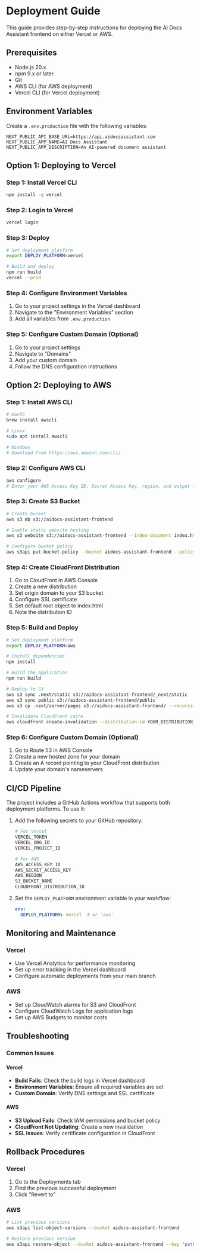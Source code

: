 # Deployment Guide

This guide provides step-by-step instructions for deploying the AI Docs Assistant frontend on either Vercel or AWS.

## Prerequisites

- Node.js 20.x
- npm 9.x or later
- Git
- AWS CLI (for AWS deployment)
- Vercel CLI (for Vercel deployment)

## Environment Variables

Create a `.env.production` file with the following variables:

```env
NEXT_PUBLIC_API_BASE_URL=https://api.aidocsassistant.com
NEXT_PUBLIC_APP_NAME=AI Docs Assistant
NEXT_PUBLIC_APP_DESCRIPTION=An AI-powered document assistant
```

## Option 1: Deploying to Vercel

### Step 1: Install Vercel CLI
```bash
npm install -g vercel
```

### Step 2: Login to Vercel
```bash
vercel login
```

### Step 3: Deploy
```bash
# Set deployment platform
export DEPLOY_PLATFORM=vercel

# Build and deploy
npm run build
vercel --prod
```

### Step 4: Configure Environment Variables
1. Go to your project settings in the Vercel dashboard
2. Navigate to the "Environment Variables" section
3. Add all variables from `.env.production`

### Step 5: Configure Custom Domain (Optional)
1. Go to your project settings
2. Navigate to "Domains"
3. Add your custom domain
4. Follow the DNS configuration instructions

## Option 2: Deploying to AWS

### Step 1: Install AWS CLI
```bash
# macOS
brew install awscli

# Linux
sudo apt install awscli

# Windows
# Download from https://aws.amazon.com/cli/
```

### Step 2: Configure AWS CLI
```bash
aws configure
# Enter your AWS Access Key ID, Secret Access Key, region, and output format
```

### Step 3: Create S3 Bucket
```bash
# Create bucket
aws s3 mb s3://aidocs-assistant-frontend

# Enable static website hosting
aws s3 website s3://aidocs-assistant-frontend --index-document index.html --error-document 404.html

# Configure bucket policy
aws s3api put-bucket-policy --bucket aidocs-assistant-frontend --policy file://bucket-policy.json
```

### Step 4: Create CloudFront Distribution
1. Go to CloudFront in AWS Console
2. Create a new distribution
3. Set origin domain to your S3 bucket
4. Configure SSL certificate
5. Set default root object to index.html
6. Note the distribution ID

### Step 5: Build and Deploy
```bash
# Set deployment platform
export DEPLOY_PLATFORM=aws

# Install dependencies
npm install

# Build the application
npm run build

# Deploy to S3
aws s3 sync .next/static s3://aidocs-assistant-frontend/_next/static
aws s3 sync public s3://aidocs-assistant-frontend/public
aws s3 cp .next/server/pages s3://aidocs-assistant-frontend/ --recursive

# Invalidate CloudFront cache
aws cloudfront create-invalidation --distribution-id YOUR_DISTRIBUTION_ID --paths "/*"
```

### Step 6: Configure Custom Domain (Optional)
1. Go to Route 53 in AWS Console
2. Create a new hosted zone for your domain
3. Create an A record pointing to your CloudFront distribution
4. Update your domain's nameservers

## CI/CD Pipeline

The project includes a GitHub Actions workflow that supports both deployment platforms. To use it:

1. Add the following secrets to your GitHub repository:
   ```bash
   # For Vercel
   VERCEL_TOKEN
   VERCEL_ORG_ID
   VERCEL_PROJECT_ID

   # For AWS
   AWS_ACCESS_KEY_ID
   AWS_SECRET_ACCESS_KEY
   AWS_REGION
   S3_BUCKET_NAME
   CLOUDFRONT_DISTRIBUTION_ID
   ```

2. Set the `DEPLOY_PLATFORM` environment variable in your workflow:
   ```yaml
   env:
     DEPLOY_PLATFORM: vercel  # or 'aws'
   ```

## Monitoring and Maintenance

### Vercel
- Use Vercel Analytics for performance monitoring
- Set up error tracking in the Vercel dashboard
- Configure automatic deployments from your main branch

### AWS
- Set up CloudWatch alarms for S3 and CloudFront
- Configure CloudWatch Logs for application logs
- Set up AWS Budgets to monitor costs

## Troubleshooting

### Common Issues

#### Vercel
- **Build Fails**: Check the build logs in Vercel dashboard
- **Environment Variables**: Ensure all required variables are set
- **Custom Domain**: Verify DNS settings and SSL certificate

#### AWS
- **S3 Upload Fails**: Check IAM permissions and bucket policy
- **CloudFront Not Updating**: Create a new invalidation
- **SSL Issues**: Verify certificate configuration in CloudFront

## Rollback Procedures

### Vercel
1. Go to the Deployments tab
2. Find the previous successful deployment
3. Click "Revert to"

### AWS
```bash
# List previous versions
aws s3api list-object-versions --bucket aidocs-assistant-frontend

# Restore previous version
aws s3api restore-object --bucket aidocs-assistant-frontend --key "path/to/file" --version-id "version-id"
``` 